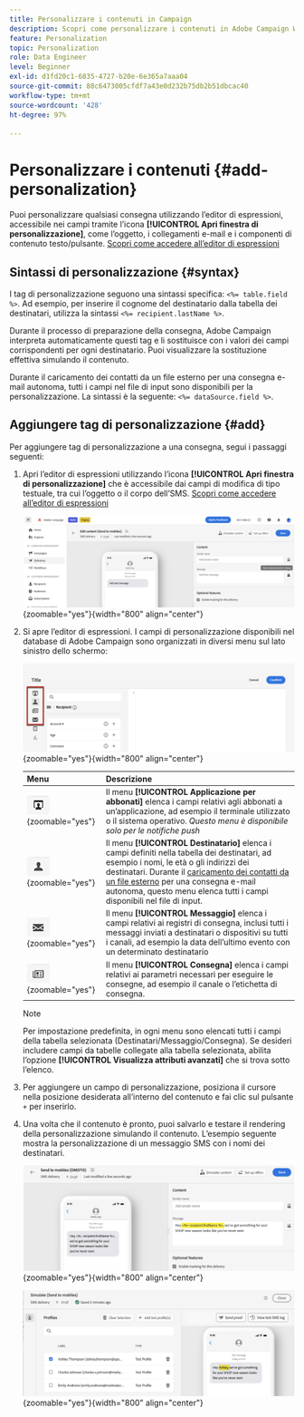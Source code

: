 ```yaml
---
title: Personalizzare i contenuti in Campaign
description: Scopri come personalizzare i contenuti in Adobe Campaign Web
feature: Personalization
topic: Personalization
role: Data Engineer
level: Beginner
exl-id: d1fd20c1-6835-4727-b20e-6e365a7aaa04
source-git-commit: 88c6473005cfdf7a43e0d232b75db2b51dbcac40
workflow-type: tm+mt
source-wordcount: '428'
ht-degree: 97%

---
```



# Personalizzare i contenuti {#add-personalization}

Puoi personalizzare qualsiasi consegna utilizzando l’editor di espressioni, accessibile nei campi tramite l’icona **[!UICONTROL Apri finestra di personalizzazione]**, come l’oggetto, i collegamenti e-mail e i componenti di contenuto testo/pulsante. [Scopri come accedere all’editor di espressioni](gs-personalization.md/#access)

## Sintassi di personalizzazione {#syntax}

I tag di personalizzazione seguono una sintassi specifica: `<%= table.field %>`. Ad esempio, per inserire il cognome del destinatario dalla tabella dei destinatari, utilizza la sintassi `<%= recipient.lastName %>`.

Durante il processo di preparazione della consegna, Adobe Campaign interpreta automaticamente questi tag e li sostituisce con i valori dei campi corrispondenti per ogni destinatario. Puoi visualizzare la sostituzione effettiva simulando il contenuto.

Durante il caricamento dei contatti da un file esterno per una consegna e-mail autonoma, tutti i campi nel file di input sono disponibili per la personalizzazione. La sintassi è la seguente: `<%= dataSource.field %>`.

## Aggiungere tag di personalizzazione {#add}

Per aggiungere tag di personalizzazione a una consegna, segui i passaggi seguenti:

1. Apri l’editor di espressioni utilizzando l’icona **[!UICONTROL Apri finestra di personalizzazione]** che è accessibile dai campi di modifica di tipo testuale, tra cui l’oggetto o il corpo dell’SMS. [Scopri come accedere all’editor di espressioni](gs-personalization.md/#access)

   ![](assets/perso-access.png){zoomable="yes"}{width="800" align="center"}

1. Si apre l’editor di espressioni. I campi di personalizzazione disponibili nel database di Adobe Campaign sono organizzati in diversi menu sul lato sinistro dello schermo:

   ![](assets/perso-insert-field.png){zoomable="yes"}{width="800" align="center"}

   | Menu | Descrizione |
   |-----|------------|
   | ![](assets/do-not-localize/perso-subscribers-menu.png){zoomable="yes"} | Il menu **[!UICONTROL Applicazione per abbonati]** elenca i campi relativi agli abbonati a un’applicazione, ad esempio il terminale utilizzato o il sistema operativo. *Questo menu è disponibile solo per le notifiche push* |
   | ![](assets/do-not-localize/perso-recipients-menu.png){zoomable="yes"} | Il menu **[!UICONTROL Destinatario]** elenca i campi definiti nella tabella dei destinatari, ad esempio i nomi, le età o gli indirizzi dei destinatari. Durante il [caricamento dei contatti da un file esterno](../audience/file-audience.md) per una consegna e-mail autonoma, questo menu elenca tutti i campi disponibili nel file di input. |
   | ![](assets/do-not-localize/perso-message-menu.png){zoomable="yes"} | Il menu **[!UICONTROL Messaggio]** elenca i campi relativi ai registri di consegna, inclusi tutti i messaggi inviati a destinatari o dispositivi su tutti i canali, ad esempio la data dell’ultimo evento con un determinato destinatario |
   | ![](assets/do-not-localize/perso-delivery-menu.png){zoomable="yes"} | Il menu **[!UICONTROL Consegna]** elenca i campi relativi ai parametri necessari per eseguire le consegne, ad esempio il canale o l’etichetta di consegna. |

   >[!NOTE]
   >
   >Per impostazione predefinita, in ogni menu sono elencati tutti i campi della tabella selezionata (Destinatari/Messaggio/Consegna). Se desideri includere campi da tabelle collegate alla tabella selezionata, abilita l’opzione **[!UICONTROL Visualizza attributi avanzati]** che si trova sotto l’elenco.

1. Per aggiungere un campo di personalizzazione, posiziona il cursore nella posizione desiderata all’interno del contenuto e fai clic sul pulsante `+` per inserirlo.

1. Una volta che il contenuto è pronto, puoi salvarlo e testare il rendering della personalizzazione simulando il contenuto. L’esempio seguente mostra la personalizzazione di un messaggio SMS con i nomi dei destinatari.

   ![](assets/perso-preview1.png){zoomable="yes"}{width="800" align="center"}

   ![](assets/perso-preview2.png){zoomable="yes"}{width="800" align="center"}
